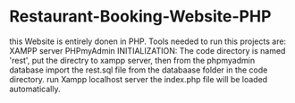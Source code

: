 # Restaurant-Booking-Website-PHP
this Website is entirely donen in PHP.  Tools needed to run this projects are: XAMPP server PHPmyAdmin  INITIALIZATION:  The code directory is named 'rest', put the directry to xampp server, then from the phpmyadmin database import the rest.sql file from the databaase folder in the code directory. run Xampp localhost server the index.php file will be loaded automatically.
